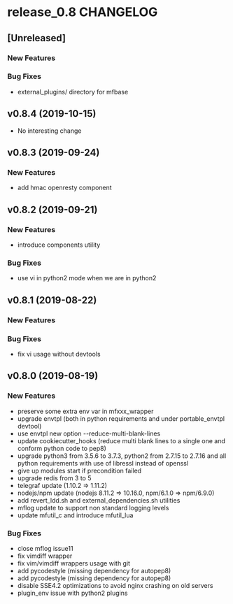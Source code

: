 # release_0.8 CHANGELOG


## [Unreleased]

### New Features


### Bug Fixes
- external_plugins/ directory for mfbase





## v0.8.4 (2019-10-15)

- No interesting change


## v0.8.3 (2019-09-24)

### New Features
- add hmac openresty component






## v0.8.2 (2019-09-21)

### New Features
- introduce components utility


### Bug Fixes
- use vi in python2 mode when we are in python2





## v0.8.1 (2019-08-22)

### New Features


### Bug Fixes
- fix vi usage without devtools





## v0.8.0 (2019-08-19)

### New Features
- preserve some extra env var in mfxxx_wrapper
- upgrade envtpl (both in python requirements and under portable_envtpl devtool)
- use envtpl new option --reduce-multi-blank-lines
- update cookiecutter_hooks (reduce multi blank lines to a single one and conform python code to pep8)
- upgrade python3 from 3.5.6 to 3.7.3, python2 from 2.7.15 to 2.7.16 and all python requirements with use of libressl instead of openssl
- give up modules start if precondition failed
- upgrade redis from 3 to 5
- telegraf update (1.10.2 => 1.11.2)
- nodejs/npm update (nodejs 8.11.2 => 10.16.0, npm/6.1.0 => npm/6.9.0)
- add revert_ldd.sh and external_dependencies.sh utilities
- mflog update to support non standard logging levels
- update mfutil_c and introduce mfutil_lua


### Bug Fixes
- close mflog issue11
- fix vimdiff wrapper
- fix vim/vimdiff wrappers usage with git
- add pycodestyle (missing dependency for autopep8)
- add pycodestyle (missing dependency for autopep8)
- disable SSE4.2 optimizations to avoid nginx crashing on old servers
- plugin_env issue with python2 plugins






